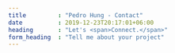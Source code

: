```yaml
---
title         : "Pedro Hung - Contact"
date          : 2019-12-23T20:17:01+06:00
heading       : "Let's <span>Connect.</span>"
form_heading  : "Tell me about your project"
---
```


